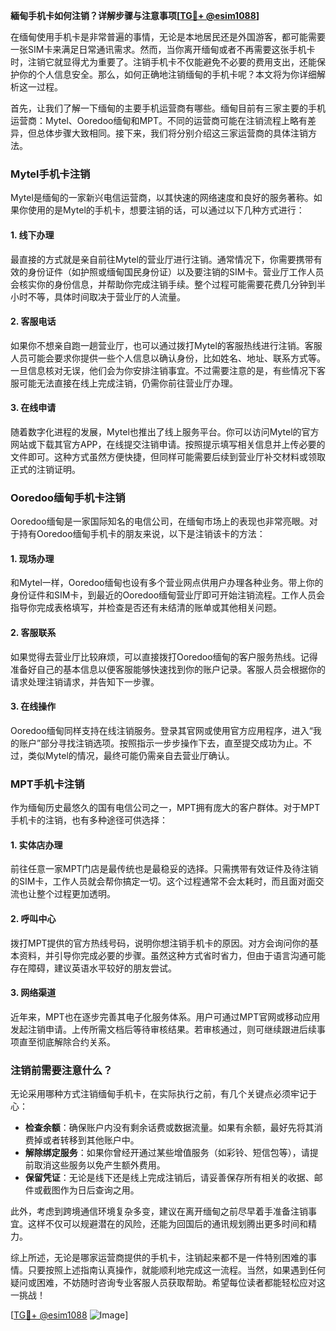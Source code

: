 **緬甸手机卡如何注销？详解步骤与注意事项[[TG💪+ @esim1088](https://t.me/s/esim1088)]**

在缅甸使用手机卡是非常普遍的事情，无论是本地居民还是外国游客，都可能需要一张SIM卡来满足日常通讯需求。然而，当你离开缅甸或者不再需要这张手机卡时，注销它就显得尤为重要了。注销手机卡不仅能避免不必要的费用支出，还能保护你的个人信息安全。那么，如何正确地注销缅甸的手机卡呢？本文将为你详细解析这一过程。

首先，让我们了解一下缅甸的主要手机运营商有哪些。缅甸目前有三家主要的手机运营商：Mytel、Ooredoo缅甸和MPT。不同的运营商可能在注销流程上略有差异，但总体步骤大致相同。接下来，我们将分别介绍这三家运营商的具体注销方法。

### Mytel手机卡注销

Mytel是缅甸的一家新兴电信运营商，以其快速的网络速度和良好的服务著称。如果你使用的是Mytel的手机卡，想要注销的话，可以通过以下几种方式进行：

#### 1. 线下办理
最直接的方式就是亲自前往Mytel的营业厅进行注销。通常情况下，你需要携带有效的身份证件（如护照或缅甸国民身份证）以及要注销的SIM卡。营业厅工作人员会核实你的身份信息，并帮助你完成注销手续。整个过程可能需要花费几分钟到半小时不等，具体时间取决于营业厅的人流量。

#### 2. 客服电话
如果你不想亲自跑一趟营业厅，也可以通过拨打Mytel的客服热线进行注销。客服人员可能会要求你提供一些个人信息以确认身份，比如姓名、地址、联系方式等。一旦信息核对无误，他们会为你安排注销事宜。不过需要注意的是，有些情况下客服可能无法直接在线上完成注销，仍需你前往营业厅办理。

#### 3. 在线申请
随着数字化进程的发展，Mytel也推出了线上服务平台。你可以访问Mytel的官方网站或下载其官方APP，在线提交注销申请。按照提示填写相关信息并上传必要的文件即可。这种方式虽然方便快捷，但同样可能需要后续到营业厅补交材料或领取正式的注销证明。

### Ooredoo缅甸手机卡注销

Ooredoo缅甸是一家国际知名的电信公司，在缅甸市场上的表现也非常亮眼。对于持有Ooredoo缅甸手机卡的朋友来说，以下是注销该卡的方法：

#### 1. 现场办理
和Mytel一样，Ooredoo缅甸也设有多个营业网点供用户办理各种业务。带上你的身份证件和SIM卡，到最近的Ooredoo缅甸营业厅即可开始注销流程。工作人员会指导你完成表格填写，并检查是否还有未结清的账单或其他相关问题。

#### 2. 客服联系
如果觉得去营业厅比较麻烦，可以直接拨打Ooredoo缅甸的客户服务热线。记得准备好自己的基本信息以便客服能够快速找到你的账户记录。客服人员会根据你的请求处理注销请求，并告知下一步骤。

#### 3. 在线操作
Ooredoo缅甸同样支持在线注销服务。登录其官网或使用官方应用程序，进入“我的账户”部分寻找注销选项。按照指示一步步操作下去，直至提交成功为止。不过，类似Mytel的情况，最终可能仍需亲自去营业厅确认。

### MPT手机卡注销

作为缅甸历史最悠久的国有电信公司之一，MPT拥有庞大的客户群体。对于MPT手机卡的注销，也有多种途径可供选择：

#### 1. 实体店办理
前往任意一家MPT门店是最传统也是最稳妥的选择。只需携带有效证件及待注销的SIM卡，工作人员就会帮你搞定一切。这个过程通常不会太耗时，而且面对面交流也让整个过程更加透明。

#### 2. 呼叫中心
拨打MPT提供的官方热线号码，说明你想注销手机卡的原因。对方会询问你的基本资料，并引导你完成必要的步骤。虽然这种方式省时省力，但由于语言沟通可能存在障碍，建议英语水平较好的朋友尝试。

#### 3. 网络渠道
近年来，MPT也在逐步完善其电子化服务体系。用户可通过MPT官网或移动应用发起注销申请。上传所需文档后等待审核结果。若审核通过，则可继续跟进后续事项直至彻底解除合约关系。

### 注销前需要注意什么？

无论采用哪种方式注销缅甸手机卡，在实际执行之前，有几个关键点必须牢记于心：

- **检查余额**：确保账户内没有剩余话费或数据流量。如果有余额，最好先将其消费掉或者转移到其他账户中。
- **解除绑定服务**：如果你曾经开通过某些增值服务（如彩铃、短信包等），请提前取消这些服务以免产生额外费用。
- **保留凭证**：无论是线下还是线上完成注销后，请妥善保存所有相关的收据、邮件或截图作为日后查询之用。

此外，考虑到跨境通信环境复杂多变，建议在离开缅甸之前尽早着手准备注销事宜。这样不仅可以规避潜在的风险，还能为回国后的通讯规划腾出更多时间和精力。

综上所述，无论是哪家运营商提供的手机卡，注销起来都不是一件特别困难的事情。只要按照上述指南认真操作，就能顺利地完成这一流程。当然，如果遇到任何疑问或困难，不妨随时咨询专业客服人员获取帮助。希望每位读者都能轻松应对这一挑战！

[[TG💪+ @esim1088](https://t.me/s/esim1088) ![Image](https://i.postimg.cc/4NQfJmqS/Snipaste-2025-05-13-00-14-12.png)]